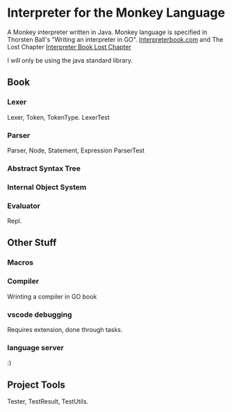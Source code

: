 # Interpreter for the Monkey Language
A Monkey interpreter written in Java. Monkey language is specified in Thorsten Ball's "Writing an interpreter in GO". [Interpreterbook.com](https://www.interpreterbook.com) and The Lost Chapter [Interpreter Book Lost Chapter](https://interpreterbook.com/lost/)

I will only be using the java standard library.

## Book

### Lexer
Lexer, Token, TokenType.
LexerTest

### Parser
Parser, Node, Statement, Expression
ParserTest

### Abstract Syntax Tree

### Internal Object System

### Evaluator
Repl.

## Other Stuff

### Macros

### Compiler
Wrinting a compiler in GO book

### vscode debugging
Requires extension, done through tasks.

### language server
:)

## Project Tools
Tester, TestResult, TestUtils.
